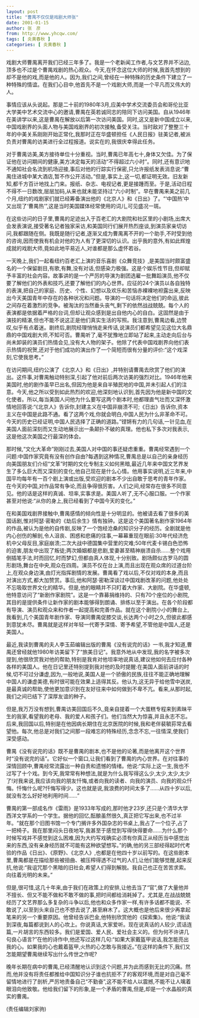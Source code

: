 ```yaml
---
layout: post
title: "曹禺不仅仅是戏剧大师张"
date: 2001-01-15
author: 张　彦
from: http://www.yhcqw.com/
tags: [ 炎黄春秋 ]
categories: [ 炎黄春秋 ]
---
```





戏剧大师曹禺离开我们已经三年多了。我是一个老新闻工作者,与文艺界并不沾边,顶多也不过是个曹禺戏剧的热心观众。今天,在怀念这位大师的时候,我首先想到的却不是他的戏,而是他的人。因为,我们之间,曾经在一种特殊的历史条件下建立了一种特殊的情谊。在我们心目中,他首先不是一个戏剧大师,而是一个平凡而又伟大的人。


事情应该从头说起。那是二十前的1980年3月,应美中学术交流委员会和哥伦比亚大学美中艺术交流中心的邀请,曹禺在英若诚同志的陪同下访问美国。自从1946年在美讲学以来,这是曹禺在解放以后第一次访问美国。同时,这又是新中国成立以来,中国戏剧界的头面人物与美国戏剧界的初次接触,备受关注。当时敌对了整整三十年的中美关系刚刚开始正常化,我那时正在华盛顿担任《人民日报》驻美记者,被派负责对曹禺的访美进行全过程报道。说实在的,我很庆幸得此任务。


对于曹禺访美,美方接待单位十分重视。当时,曹禺已年高七十,身体又欠佳。为了保证他在访问期间的健康,美方决定每天的活动“不得超过六小时”。同时,还有意识地不通知社会名流到机场迎接,事后对他的行踪实行保密,只允许报纸发表消息说:“曹禺住进城中某大酒店,暂不作公开活动。”但是,事实上,这一切,都证明无效。旧友新知,都千方百计地找上门来。报纸、杂志、电视记者,更是接踵而至。于是,活动日程不得不一日数改,层层加码,从来也就未能坚持过“六小时制”。早在曹禺来美之前几个月,纽约的戏剧家们就已经筹备演出他的《北京人》和《日出》了。“‘中国热’中又出现了‘曹禺热’”,这是当时美国媒体经常使用的词儿,可见盛况一斑。


在这些访问的日子里,曹禺的足迹出入于百老汇的大剧院和社区里的小剧场,出席大会发表演说,接受著名记者独家采访,和美国同行们展开热烈座谈,到演员家亲切访问,我都跟随在侧。我既是随行记者,逐渐又成为曹禺离不开的一个助手,不时受到他的咨询,因而使我有机会对他的为人有了更深切的认识。出乎我的意外,有如此辉煌成就的戏剧大师,竟如此地平易近人,对谁都是那么虚怀若谷。


一天晚上,我们一起看纽约百老汇上演的音乐喜剧《众舞竞技》,是美国当时颇富盛名的一个保留剧目,有歌,有舞,没有对话,但感染力极强。这是个娱乐性节目,但却赋予丰富的社会内容。故事讲的是一个严厉的导演为剧团选雇一批舞蹈演员,他不仅要了解他们的外表和技巧,还要了解他们的内心世界。应征的24个演员以各自独特的表演,把自己的家庭、历史、个性、幻想以及欢乐和苦恼赤裸裸地袒露出来,反映出今天美国青年中存在的各种状况和问题。导演的一句话将决定他们的命运,彼此之间存在着激烈的竞争。被淘汰的当然垂头丧气,剩下的依然战战兢兢。每个人的表演都是依据着严格的台词,但却让观众感到是出自他内心的自白。这固然是由于演技的精湛,但也不能不说这正是他们真实生活的写照。我注意到,曹禺边看,边赞叹,似乎有点着迷。剧终后,剧院经理悄悄走来传话,说演员们都希望见见这位大名鼎鼎的中国戏剧大师,不知可否。曹禺听了,毫不犹豫地立即站了起来,主动走向后台与尚未卸装的演员们热情会见,没有大人物的架子。他除了代表中国戏剧界向他们表示热情的祝贺,还对于他们成功的演出作了一个简短而很有分量的评价:“这个戏深刻,它使我思考。”


在访问期间,纽约公演了《北京人》和《日出》,并特别请曹禺去欣赏了他们的演出。这件事,对曹禺触动特别深,引起了他对前后两次访美的强烈对比。1946年他来美国时,他的剧作虽早已出名,但因为他是来自半殖民地的中国,并未引起人们的注意。今天,他之所以受到如此热烈的欢迎,他深刻地认识到,首先因为他是新中国的文化使者。所以,每当美国人问他为什么要写这两个剧本时,他都理直气壮而又深怀激情地回答说:“《北京人》告诉你,封建主义在中国非崩溃不可;《日出》告诉你,资本主义在中国是此路不通。看了这两个戏,你就会明白,中国人民为什么非革命不可。今天的历史已经证明,中国人民选择了正确的道路。”铿锵有力的几句话,一针见血,在美国人面前深刻而又生动地展示出一条颠扑不破的真理。他也私下多次对我表示,这是他这次美国之行最深的体会。


那时候,“文化大革命”刚刚过去,美国人对中国的事还疑虑重重。曹禺经常遇到一个问题:中国作家究竟有没有创作自由?每遇到这种情况,曹禺总是以自己的亲身经历向美国朋友们介绍“文革”时期的文化专制主义如何黑暗,最近几年来中国文艺界发生了多么巨大而又深刻的变化,他自己现在是什么心情。他用事实说明,近三年来,中国平均每年有一百个剧上演或出版,受欢迎的剧本不少出自敢于思考的青年作家。在今天的中国,对作品常有争论,而且争得很厉害。人们之间,经常存在很多不同意见。他的话是这样的真诚、坦率,实事求是。美国人听了,无不心服口服。一个作家甚至对他说:“从你的身上,我已经看到了中国今天的变化。”


在和美国戏剧界接触中,曹禺感情的倾向性是十分明显的。他被请去看了很多的美国话剧,惟对阿瑟·密勒的《劫后余生》情有独钟。这是这个美国著名剧作家1964年的作品,被认为是他的自传剧,反映了一个饱经沧桑的知识分子的经历。全剧就是他内心创伤的解剖,令人沮丧、困惑和悲痛的往事,一幕幕重现在眼前:30年代经济危机中父母反目,家庭崩溃;二次大战中德国集中营里的灾难;50年代麦卡锡白色恐怖的迫害,朋友中出现了叛徒;两次婚姻都是悲剧,爱妻甚至精神崩溃自杀……整个戏用倒插笔手法,时而回忆,时而梦幻,但都由真人体现,十分别致。剧场颇似古罗马的圆形剧场,舞台在中央,观众在四周。演员不仅在台上演,而且出现在观众席的过道台阶上,在观众身边演,由灯光指挥剧情的发展。曹禺看了戏以后,不仅对戏的本身,而且对演出方式,都大加赞赏。事后,他和阿瑟·密勒深谈过中国戏剧改革的问题,他处处不忘吸取世界文化的精华。但是,他的眼睛并不只盯着大作家、大剧院。在华盛顿,他特意访问了“新剧作家剧院”。这是一个靠募捐维持的、只有70个座位的小剧院,其目的是提供条件让新作家的剧本能够得到朗诵、排练以至于演出。在各个阶段都有导演、演员和观众来和作者一起提高和完善作品。就在这个剧院小小的舞台上,我看到,几个美国青年剧作家、导演同曹禺促膝交谈,长达两个小时之久,但彼此都感到意犹未尽。曹禺就是这样对年轻一代寄予深情、寄予希望,不管他是中国人,还是美国人。


最近,我读到曹禺的夫人李玉茹编辑出版的曹禺《没有说完的话》一书,我才知道,曹禺还曾经就他1980年访美留下了“旅美日记”。我意外地从中发现,我的名字被多次提到,他很欣赏我对他的帮助,特别是我肯对他坦率地说真话,建议他如何去应付各种各样的美国人。他在日记里还特别提到我对他的及时提醒:在美国人面前讲话的时候,切不可过分谦虚,因为,一般地说,美国人是一个骄傲的民族,往往不能正确地理解中国人的谦虚美德,有时很可能在效果上适得其反。他认为,这无异于给他雪中送炭,是最真诚的帮助,使他更加意识到在友好往来中如何做到不卑不亢。看来,从那时起,我们之间已结下了深厚友谊的种子。


但是,我万万没有想到,曹禺访美回国后不久,竟亲自提着一个大蛋糕专程来到素昧平生的我家,看望我的老母、我的爱人和孩子们。他们当然大为惊喜,并且永志不忘。后来,我回国以后,特别是在他因病长期住在北京医院的时候,我和老伴裴毓荪常去看望他。每次,他总是对我们之间那一段难忘的特殊经历,念念不忘,一往情深,使我们深受感动。


曹禺《没有说完的话》既不是曹禺的剧本,也不是他的论著,而是他离开这个世界时“没有说完的话”。它好似一个窗口,让我们看到了曹禺的内心世界。在对往事的深情回顾中,曹禺经常流露出一种自责和遗憾的情绪。他说:“实际上这一生,我也不过写了十个戏。到今天,我常常有种想法,就是为什么我写得这么少,太少,太少,太少了!对我来说,我应该向我的朋友忏悔,或者向我的读者、向我的演员、向我的观众忏悔。忏悔什么呢?忏悔写得少。这也就是说,我浪费的时间太多了……从四十岁以后,就没有怎么好好地利用时间……”


曹禺的第一部成名作《雷雨》是1933年写成的,那时他才23岁,还只是个清华大学西洋文学系的一个学生。据他的回忆,酝酿虽然很久,真正把它写出来,也不过半年。“就在那个旧图书馆一个专门搁许多外国杂志的书桌上,我占了一个位子,占了一把椅子。我在那里闷头日夜地写,我甚至于感觉到写得快得要命……为什么那个时候写戏并不感觉到这么困难,因为大约写戏确实必须有你真正从经历当中感觉出来的东西,没有亲身经历就不可能有这种欲望想写。”的确,他的另三部经得起时代考验的作品《日出》、《原野》、《北京人》,也都是在他四十岁以前写的。在这些剧本里,曹禺都是在描绘那些被扭曲、被压榨得透不过气的人们,让他们能够觉醒,起来反抗,他说:“我诅咒那个黑暗的旧社会,希望人们得到解脱。我自己也正在苦苦求索。向往着光明的未来。”


但是,很可惜,这几十年来,由于我们在政策上的安排,让他去当了“官”,做了大量他并不擅长、但又不能不做和不敢不做的事,把时间都给消耗掉了。尤其是,在战战兢兢经历了文艺界那么多复杂的斗争以后,他也和众多作家一样,有许多话都不能说、不敢说了,以至到头来自己也不想去说了,甚至麻木了。这大概也是他后来很少再拿起笔来的另一个重要原因。他曾经告诉巴金,他特别欣赏他的《探索集》。他说:“我读到深夜,每篇都说到人的心坎上。你说真话,大家爱听。现在说真话的人较少,谎话连篇,一片胡言的东西较多。我们是爱国、爱人民、爱社会主义的。但为何不许讲几句良心语言?”在他的诗作中,他还写过这样几句:“如果大家戴盔甲说话,我怎能亮出我的心。如果我的心也戴着盔甲,火热的心怎敢与我接近。”在这样的条件下,我们又怎能期望曹禺继续写出什么传世之作呢?


晚年长期在病中的曹禺,已经清醒地认识到这个问题,并为此而感到无比的沉痛。然而,他并没有将责任都推给中国知识分子谁也抗拒不了的客观环境,而是对自己毫不留情地进行了剖析,严厉地责备自己“不勤奋”,这不能不给人以震撼,不能不让人噙着眼泪向他致敬。他给我们留下的形象,是一个矛盾的曹禺,但是,却是一个水晶般的真实的曹禺。

(责任编辑刘家驹)


